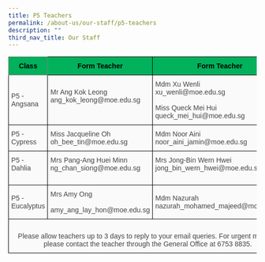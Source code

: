```yaml
---
title: P5 Teachers
permalink: /about-us/our-staff/p5-teachers
description: ""
third_nav_title: Our Staff
---
```

<style type="text/css">
.tg  {border-collapse:collapse;border-spacing:0;}
.tg td{border-color:black;border-style:solid;border-width:1px;font-family:Arial, sans-serif;font-size:14px;
  overflow:hidden;padding:10px 5px;word-break:normal;}
.tg th{border-color:black;border-style:solid;border-width:1px;font-family:Arial, sans-serif;font-size:14px;
  font-weight:normal;overflow:hidden;padding:10px 5px;word-break:normal;}
.tg .tg-xble{background-color:#01b15c;border-color:inherit;color:#FFF;font-weight:bold;text-align:center;vertical-align:top}
.tg .tg-ei4t{background-color:#01b15c;color:#000000;font-weight:bold;text-align:center;vertical-align:top}
.tg .tg-huu4{background-color:#FAFAFA;color:#454545;text-align:left;vertical-align:middle}
.tg .tg-15z8{background-color:#FAFAFA;color:#454545;text-align:left;vertical-align:top}
.tg .tg-56tu{background-color:#FAFAFA;color:#454545;text-align:center;vertical-align:top}
</style>
<table class="tg">
<thead>
  <tr>
    <th class="tg-xble"><span style="color:#000">Class</span></th>
    <th class="tg-ei4t">Form Teacher</th>
    <th class="tg-ei4t">Form Teacher </th>
  </tr>
</thead>
<tbody>
  <tr>
    <td class="tg-huu4"><span style="color:#454545;background-color:#FAFAFA">P5 - Angsana</span></td>
    <td class="tg-15z8"><br><span style="color:#454545">Mr Ang Kok Leong </span><br><span style="color:#454545">ang_kok_leong@moe.edu.sg</span></td>
    <td class="tg-15z8"><span style="color:#454545">Mdm Xu Wenli</span><br><span style="color:#454545">xu_wenli@moe.edu.sg</span><br><br><span style="color:#454545">Miss Queck Mei Hui</span><br><span style="color:#454545">queck_mei_hui@moe.edu.sg</span></td>
  </tr>
  <tr>
    <td class="tg-huu4"><span style="color:#454545;background-color:#FAFAFA">P5 - Cypress</span></td>
    <td class="tg-huu4"><span style="color:#454545;background-color:#FAFAFA">Miss Jacqueline Oh</span><br><span style="color:#454545;background-color:#FAFAFA">oh_bee_tin@moe.edu.sg</span><br></td>
    <td class="tg-huu4"><span style="color:#454545;background-color:#FAFAFA">Mdm Noor Aini </span><br><span style="color:#454545;background-color:#FAFAFA">noor_aini_jamin@moe.edu.sg</span><br></td>
  </tr>
  <tr>
    <td class="tg-huu4"><span style="color:#454545;background-color:#FAFAFA">P5 - Dahlia</span><br><br></td>
    <td class="tg-15z8">Mrs Pang-Ang Huei Minn<br><span style="color:#454545">ng_chan_siong@moe.edu.sg</span></td>
    <td class="tg-15z8">Mrs Jong-Bin Wern Hwei<br>jong_bin_wern_hwei@moe.edu.sg </td>
  </tr>
  <tr>
    <td class="tg-huu4"><span style="color:#454545;background-color:#FAFAFA">P5 -Eucalyptus</span></td>
    <td class="tg-15z8">Mrs Amy Ong<br><br><span style="color:#454545">amy_ang_lay_hon@moe.edu.sg</span></td>
    <td class="tg-huu4"><span style="color:#454545;background-color:#FAFAFA">Mdm Nazurah</span><br><span style="color:#454545;background-color:#FAFAFA">nazurah_mohamed_majeed@moe.edu.sg</span><br></td>
  </tr>
  <tr>
    <td class="tg-56tu" colspan="3"><br>Please allow teachers up to 3 days to reply to your email queries. For urgent matters, please contact the teacher through the General Office at 6753 8835.<span style="color:#454545;background-color:#FAFAFA"> </span></td>
  </tr>
</tbody>
</table>